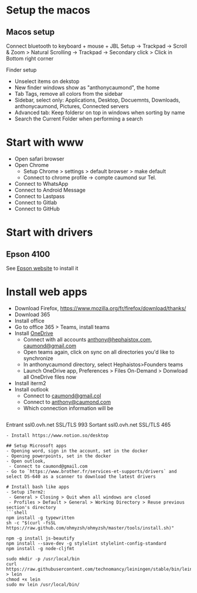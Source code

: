 # Setup the macos

## Macos setup
Connect bluetooth to keyboard + mouse + JBL
Setup
-> Trackpad -> Scroll & Zoom > Natural Scrolling
-> Trackpad -> Secondary click > Click in Bottom right corner

Finder setup
- Unselect items on dekstop
- New finder windows show as "anthonycaumond", the home
- Tab Tags, remove all colors from the sidebar
- Sidebar, select only: Applications, Desktop, Docuemnts, Downloads, anthonycaumond, Pictures, Connected servers
- Advanced tab: Keep foldersr on top in windows when sorting by name
- Search the Current Folder when performing a search

# Start with www
- Open safari browser
- Open Chrome
   - Setup Chrome > settings > default browser > make default
   - Connect to chrome profile -> compte caumond sur Tel.
- Connect to WhatsApp
- Connect to Android Message
- Connect to Lastpass
- Connect to Gitlab
- Connect to GitHub

# Start with drivers
## Epson 4100
See [Epson website](https://www.epson.fr/fr_FR/support/sc/epson-expression-home-xp-4100/s/s1729)
 to install it

# Install web apps
- Download Firefox, https://www.mozilla.org/fr/firefox/download/thanks/
- Download 365
- Install office
- Go to office 365 > Teams, install teams
- Install [OneDrive](https://www.microsoft.com/en-gb/microsoft-365/onedrive/download)
  - Connect with all accounts anthony@hephaistox.com, caumond@gmail.com
  - Open teams again, click on sync on all directories you'd like to synchronize
  - In anthonycaumond directory, select Hephaistos>Founders teams
  - Launch OneDrive app, Preferences > Files On-Demand > Donwload all OneDrive files now
- Install iterm2
- Install outlook
  - Connect to caumond@gmail.col
  - Connect to [anthony@caumond.com](https://help.ovhcloud.com/csm/fr-mx-plan-outlook-windows-configuration?id=kb_article_view&sysparm_article=KB0052099)
  - Which connection information will be
  ```
Entrant	ssl0.ovh.net	SSL/TLS	993
Sortant	ssl0.ovh.net	SSL/TLS	465
  ```
- Install https://www.notion.so/desktop

## Setup Microsoft apps
- Opening word, sign in the account, set in the docker
- Opening powerpoints, set in the docker
- Open outlook, 
   - Connect to caumond@gmail.com
- Go to `https://www.brother.fr/services-et-supports/drivers` and select DS-640 as a scanner to download the latest drivers

# Install bash like apps
- Setup iTerm2:
   - General > Closing > Quit when all windows are closed
   - Profiles > Default > General > Working Directory > Reuse previous section's directory
```shell
npm install -g typewritten
sh -c "$(curl -fsSL https://raw.github.com/ohmyzsh/ohmyzsh/master/tools/install.sh)"

npm -g install js-beautify
npm install --save-dev -g stylelint stylelint-config-standard
npm install -g node-cljfmt

sudo mkdir -p /usr/local/bin
curl https://raw.githubusercontent.com/technomancy/leiningen/stable/bin/lein > lein
chmod +x lein
sudo mv lein /usr/local/bin/
```
